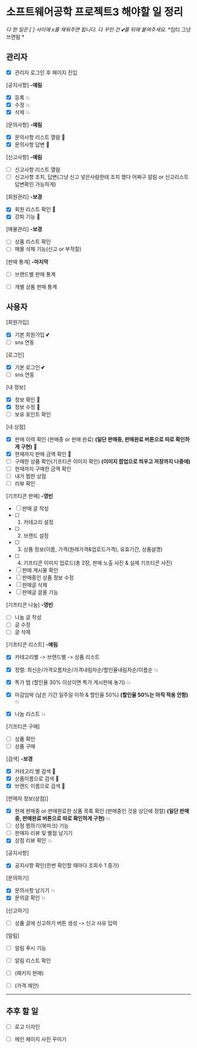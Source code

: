 # 소프트웨어공학 프로젝트3 해야할 일 정리
*다 한 일은 [ ] 사이에 x를 채워주면 됩니다.*
*다 꾸민 건 :two_hearts:를 뒤에 붙여주세요.*
*임티 그냥쓰면됨 *

## 관리자
- [x] 관리자 로그인 후 페이지 진입

[공지사항] **-예림**
- [x] 등록 :boom:
- [x] 수정 :boom:
- [x] 삭제 :boom:

[문의사항] **-예림**
- [x] 문의사항 리스트 열람 :tulip:
- [x] 문의사항 답변 :tulip:

[신고사항] **-예림**
- [ ] 신고사항 리스트 열람
- [ ] 신고사항 조치, 답변(그냥 신고 넣은사람한테 조치 했다 어쩌구 알림 or 신고리스트 답변확인 가능하게)

[회원관리] **-보경**
- [x] 회원 리스트 확인 :tulip:
- [x] 강퇴 기능 :tulip:

[매물관리] **-보경**
- [ ] 상품 리스트 확인
- [ ] 매물 삭제 기능(신고 or 부적절)

[판매 통계] **-마지막**
- [ ] 브랜드별 판매 통계
- [ ] 개별 상품 판매 통계


## 사용자
[회원가입]
- [x] 기본 회원가입 :two_hearts:
- [ ] sns 연동

[로그인]
- [x] 기본 로그인 :two_hearts:
- [ ] sns 연동

[내 정보]
- [x] 정보 확인 :hamster:
- [x] 정보 수정 :hamster:
- [ ] 보유 포인트 확인

[내 상점]
- [x] 판매 이력 확인 (판매중 or 판매 완료) **(일단 판매중, 판매완료  버튼으로 따로 확인하게 구현)** :panda_face:
- [x] 현재까지 판매 금액 확인 :panda_face:
- [ ] 구매한 상품 확인(기프티콘 이미지 확인) **(이미지 팝업으로 띄우고 저장까지 나중에)**
- [ ] 현재까지 구매한 금액 확인
- [ ] 내가 찜한 상점
- [ ] 리뷰 확인

[기프티콘 판매] **-영빈**
- [ ] 판매 글 작성
- [ ] 1) 카테고리 설정
- [ ] 2) 브랜드 설정
- [ ] 3) 상품 정보(이름, 가격(원래가격&업로드가격), 유효기간, 상품설명)
- [ ] 4) 기프티콘 이미지 업로드(총 2장, 판매 노출 사진 & 실제 기프티콘 사진)
- [ ] 판매 게시물 확인
- [ ] 판매중인 상품 정보 수정
- [ ] 판매글 삭제
- [ ] 판매글 끌올 기능

[기프티콘 나눔] **-영빈**
- [ ] 나눔 글 작성
- [ ] 글 수정
- [ ] 글 삭제

[기프티콘 리스트] **-예림**
- [x] 카테고리별 -> 브랜드별 -> 상품 리스트 
- [x] 정렬: 최신순/가격오름차순/가격내림차순/할인율내림차순/이름순 :boom:

- [x] 특가 탭 (할인율 30% 이상이면 특가 게시판에 놓기) :boom:
- [x] 마감임박 (남은 기간 일주일 이하 & 할인율 50%) **(할인율 50%는 아직 적용 안함)** :boom:
- [x] 나눔 리스트 :boom:

[기프티콘 구매]
- [ ] 상품 확인
- [ ] 상품 구매

[검색] **-보경**
- [x] 카테고리 별 검색 🦋
- [x] 상품이름으로 검색 🦋
- [x] 브랜드 이름으로 검색 🦋

[판매자 정보(상점)]
- [x] 현재 판매중 or 판매완료한 상품 목록 확인 (판매중인 것을 상단에 정렬) **(일단 판매중, 판매완료  버튼으로 따로 확인하게 구현)** :boom:
- [ ] 상점 찜하기(북마크) 기능
- [ ] 판매자 리뷰 및 별점 남기기
- [x] 상점 리뷰 확인 :boom:

[공지사항]
- [x] 공지사항 확인(한번 확인할 때마다 조회수 1 증가) 

[문의하기]
- [x] 문의사항 남기기 :boom:
- [x] 문의글 확인 :boom:

[신고하기]
- [ ] 상품 글에 신고하기 버튼 생성 -> 신고 사유 입력

[알림]
- [ ] 알림 푸시 기능
- [ ] 알림 리스트 확인

- [ ] (패키지 판매)
- [ ] (가격 제안)

***
## 추후 할 일
- [ ] 로고 디자인
- [ ] 메인 페이지 사진 꾸미기

